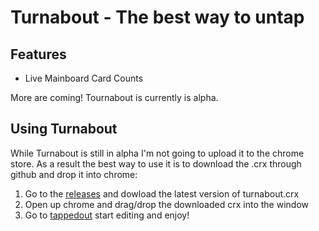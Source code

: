 # Turnabout - The best way to untap

## Features
  - Live Mainboard Card Counts

More are coming! Tournabout is currently is alpha.

## Using Turnabout
While Turnabout is still in alpha I'm not going to upload it to the chrome store. 
As a result the best way to use it is to download the .crx through github and drop
it into chrome:

  1. Go to the [releases](https://github.com/trescenzi/turnabout/releases) and dowload the latest version of turnabout.crx
  2. Open up chrome and drag/drop the downloaded crx into the window
  3. Go to [tappedout](tappedout.com) start editing and enjoy!

